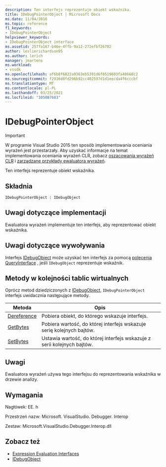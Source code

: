 ```yaml
---
description: Ten interfejs reprezentuje obiekt wskaźnika.
title: IDebugPointerObject | Microsoft Docs
ms.date: 11/04/2016
ms.topic: reference
f1_keywords:
- IDebugPointerObject
helpviewer_keywords:
- IDebugPointerObject interface
ms.assetid: 257fa167-b46e-4ffb-9a12-272efbf26702
author: leslierichardson95
ms.author: lerich
manager: jmartens
ms.workload:
- vssdk
ms.openlocfilehash: af6b8f6022a9363eb5391d6f0519603fa48668c2
ms.sourcegitcommit: f2916d8fd296b92cc402597d1d1eecda4f6cccbf
ms.translationtype: MT
ms.contentlocale: pl-PL
ms.lasthandoff: 03/25/2021
ms.locfileid: "105087603"
---
```

# <a name="idebugpointerobject"></a>IDebugPointerObject
> [!IMPORTANT]
> W programie Visual Studio 2015 ten sposób implementowania oceniania wyrażeń jest przestarzały. Aby uzyskać informacje na temat implementowania oceniania wyrażeń CLR, zobacz [oszacowania wyrażeń CLR](https://github.com/Microsoft/ConcordExtensibilitySamples/wiki/CLR-Expression-Evaluators) i [zarządzane przykłady ewaluatora wyrażeń](https://github.com/Microsoft/ConcordExtensibilitySamples/wiki/Managed-Expression-Evaluator-Sample).

 Ten interfejs reprezentuje obiekt wskaźnika.

## <a name="syntax"></a>Składnia

```
IDebugPointerObject : IDebugObject
```

## <a name="notes-for-implementers"></a>Uwagi dotyczące implementacji
 Ewaluatora wyrażeń implementuje ten interfejs, aby reprezentować obiekt wskaźnika.

## <a name="notes-for-callers"></a>Uwagi dotyczące wywoływania
 Interfejs [IDebugObject](../../../extensibility/debugger/reference/idebugobject.md) może uzyskać ten interfejs za pomocą [polecenia QueryInterface](/cpp/atl/queryinterface) , jeśli `IDebugObject` reprezentuje wskaźnik.

## <a name="methods-in-vtable-order"></a>Metody w kolejności tablic wirtualnych
 Oprócz metod dziedziczonych z [IDebugObject](../../../extensibility/debugger/reference/idebugobject.md), `IDebugPointerObject` interfejs uwidacznia następujące metody.

|Metoda|Opis|
|------------|-----------------|
|[Dereference](../../../extensibility/debugger/reference/idebugpointerobject-dereference.md)|Pobiera obiekt, do którego wskazuje interfejs.|
|[GetBytes](../../../extensibility/debugger/reference/idebugpointerobject-getbytes.md)|Pobiera wartość, do której interfejs wskazuje serię kolejnych bajtów.|
|[SetBytes](../../../extensibility/debugger/reference/idebugpointerobject-setbytes.md)|Ustawia wartość, do której interfejs wskazuje z serii kolejnych bajtów.|

## <a name="remarks"></a>Uwagi
 Ewaluatora wyrażeń używa tego interfejsu do reprezentowania wskaźnika w drzewie analizy.

## <a name="requirements"></a>Wymagania
 Nagłówek: EE. h

 Przestrzeń nazw: Microsoft. VisualStudio. Debugger. Interop

 Zestaw: Microsoft.VisualStudio.Debugger.Interop.dll

## <a name="see-also"></a>Zobacz też
- [Expression Evaluation Interfaces](../../../extensibility/debugger/reference/expression-evaluation-interfaces.md)
- [IDebugObject](../../../extensibility/debugger/reference/idebugobject.md)
